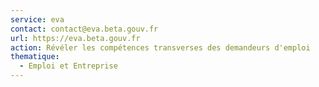 ```yaml
---
service: eva
contact: contact@eva.beta.gouv.fr
url: https://eva.beta.gouv.fr
action: Révéler les compétences transverses des demandeurs d'emploi
thematique:
  - Emploi et Entreprise
---
```

